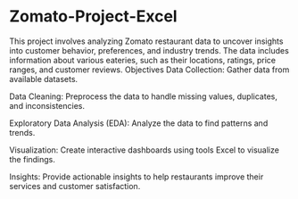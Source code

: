# Zomato-Project-Excel
This project involves analyzing Zomato restaurant data to uncover insights into customer behavior, preferences, and industry trends. The data includes information about various eateries, such as their locations, ratings, price ranges, and customer reviews.
Objectives
Data Collection: Gather data from available datasets.

Data Cleaning: Preprocess the data to handle missing values, duplicates, and inconsistencies.

Exploratory Data Analysis (EDA): Analyze the data to find patterns and trends.

Visualization: Create interactive dashboards using tools Excel to visualize the findings.

Insights: Provide actionable insights to help restaurants improve their services and customer satisfaction.
